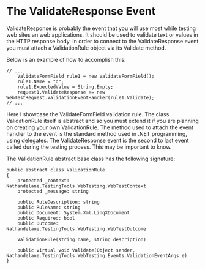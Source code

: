 # The ValidateResponse Event #

ValidateResponse is probably the event that you will use most while testing web sites an web applications. It should be used to validate text or values in the HTTP response body. In order to connect to the ValidateResponse event you must attach a ValidationRule object via its Validate method.

Below is an example of how to accomplish this:
```
// ...
	ValidateFormField rule1 = new ValidateFormField();
	rule1.Name = "q";
	rule1.ExpectedValue = String.Empty;
	request1.ValidateResponse += new WebTestRequest.ValidationEventHandler(rule1.Validate);
// ...
```

Here I showcase the ValidateFormField validation rule. The class ValidationRule itself is abstract and so you must extend it if you are planning on creating your own ValidationRule. The method used to attach the event handler to the event is the standard method used in .NET programming, using delegates. The ValidateResponse event is the second to last event called during the testing process. This may be important to know.

The ValidationRule abstract base class has the following signature:
```
public abstract class ValidationRule
{
	protected _context: Nathandelane.TestingTools.WebTesting.WebTestContext
	protected _message: string

	public RuleDescription: string
	public RuleName: string
	public Document: System.Xml.LinqXDocument
	public Required: bool
	public Outcome: Nathandelane.TestingTools.WebTesting.WebTestOutcome

	ValidationRule(string name, string description)

	public virtual void Validate(Object sender, Nathandelane.TestingTools.WebTesting.Events.ValidationEventArgs e)
}
```